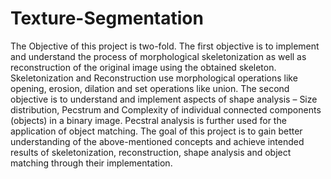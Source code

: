 # Texture-Segmentation

The Objective of this project is two-fold. The first objective is to implement and understand the process of morphological skeletonization as well as reconstruction of the original image using the obtained skeleton. Skeletonization and Reconstruction use morphological operations like opening, erosion, dilation and set operations like union. The second objective is to understand and implement aspects of shape analysis – Size distribution, Pecstrum and Complexity of individual connected components (objects) in a binary image. Pecstral analysis is further used for the application of object matching. The goal of this project is to gain better understanding of the above-mentioned concepts and achieve intended results of skeletonization, reconstruction, shape analysis and object matching through their implementation.
